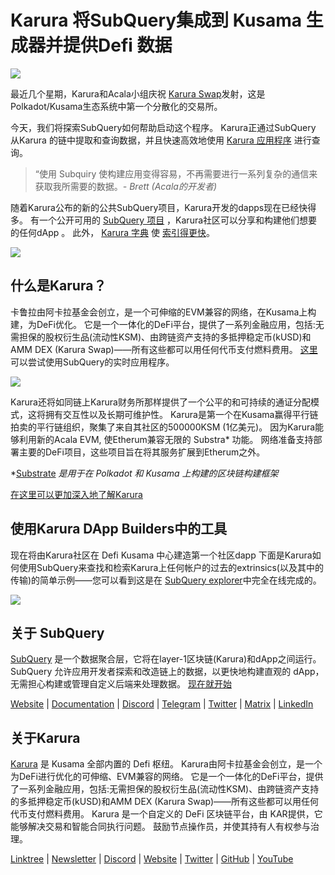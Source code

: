 # Karura 将SubQuery集成到 Kusama 生成器并提供Defi 数据

![](https://cdn-images-1.medium.com/max/1600/0*EBj5be1webNUchfi)

最近几个星期，Karura和Acala小组庆祝 [Karura Swap](https://apps.karura.network/)发射，这是Polkadot/Kusama生态系统中第一个分散化的交易所。

今天，我们将探索SubQuery如何帮助启动这个程序。 Karura正通过SubQuery 从Karura 的链中提取和查询数据，并且快速高效地使用 [Karura 应用程序](https://apps.karura.network/) 进行查询。

> “使用 Subquiry 使构建应用变得容易，不再需要进行一系列复杂的通信来获取我所需要的数据。*- Brett (Acala的开发者)*

随着Karura公布的新的公共SubQuery项目，Karura开发的dapps现在已经快得多。 有一个公开可用的 [SubQuery 项目](https://explorer.subquery.network/subquery/AcalaNetwork/karura) ，Karura社区可以分享和构建他们想要的任何dApp 。 此外， [Karura 字典](https://explorer.subquery.network/subquery/AcalaNetwork/karura-dictionary) 使 [索引得更快](https://subquery.medium.com/subquerys-just-got-a-lot-faster-with-the-dictionary-8a7a1447574)。

![](https://cdn-images-1.medium.com/max/1600/1*vvI_pI93mhe4kzSNQ2yMoQ.png)

## 什么是Karura？

卡鲁拉由阿卡拉基金会创立，是一个可伸缩的EVM兼容的网络，在Kusama上构建，为DeFi优化。 它是一个一体化的DeFi平台，提供了一系列金融应用，包括:无需担保的股权衍生品(流动性KSM)、由跨链资产支持的多抵押稳定币(kUSD)和AMM DEX (Karura Swap)——所有这些都可以用任何代币支付燃料费用。 [这里](http://apps.karura.network) 可以尝试使用SubQuery的实时应用程序。

![](https://cdn-images-1.medium.com/max/1600/0*g174RcFJwJcw2ITS)

Karura还将如同链上Karura财务所那样提供了一个公平的和可持续的通证分配模式，这将拥有交互性以及长期可维护性。 Karura是第一个在Kusama赢得平行链拍卖的平行链组织，聚集了来自其社区的500000KSM (1亿美元)。 因为Karura能够利用新的Acala EVM, 使Etherum兼容无限的 Substra* 功能。 网络准备支持部署主要的DeFi项目，这些项目旨在将其服务扩展到Etherum之外。

*[Substrate](http://substrate.dev/) *是用于在 Polkadot 和 Kusama 上构建的区块链构建框架*

[在这里可以更加深入地了解Karura](https://medium.com/acalanetwork/countdown-to-karura-a-deep-dive-on-the-defi-hub-of-kusama-410066fc1e1f)

## 使用Karura DApp Builders中的工具

现在将由Karura社区在 Defi Kusama 中心建造第一个社区dapp 下面是Karura如何使用SubQuery来查找和检索Karura上任何帐户的过去的extrinsics(以及其中的传输)的简单示例——您可以看到这是在 [SubQuery explorer](https://explorer.subquery.network/subquery/AcalaNetwork/karura)中完全在线完成的。

![](https://cdn-images-1.medium.com/max/1600/0*t6stH0LeQC8M5fSp)

## 关于 SubQuery

[SubQuery](https://subquery.network/) 是一个数据聚合层，它将在layer-1区块链(Karura)和dApp之间运行。 SubQuery 允许应用开发者探索和改造链上的数据，以更快地构建直观的 dApp， 无需担心构建或管理自定义后端来处理数据。 [现在就开始](https://doc.subquery.network/)

[Website](https://subquery.network/) | [Documentation](https://doc.subquery.network/) | [Discord](https://discord.com/invite/78zg8aBSMG) | [Telegram](https://t.me/subquerynetwork) | [Twitter](https://twitter.com/subquerynetwork) | [Matrix](https://matrix.to/#/#subquery:matrix.org) | [LinkedIn](https://www.linkedin.com/company/subquery)

## 关于Karura

[Karura](http://acala.network/karura) 是 Kusama 全部内置的 Defi 枢纽。 Karura由阿卡拉基金会创立，是一个为DeFi进行优化的可伸缩、EVM兼容的网络。 它是一个一体化的DeFi平台，提供了一系列金融应用，包括:无需担保的股权衍生品(流动性KSM)、由跨链资产支持的多抵押稳定币(kUSD)和AMM DEX (Karura Swap)——所有这些都可以用任何代币支付燃料费用。 Karura 是一个自定义的 DeFi 区块链平台，由 KAR提供，它能够解决交易和智能合同执行问题。 鼓励节点操作员，并使其持有人有权参与治理。

[Linktree](http://linktr.ee/karuranetwork) | [Newsletter](https://share.hsforms.com/1X9RxkXk-R62I0VNbATaDXw4h8qc) | [Discord](https://discord.gg/vdbFVCH) | [Website](http://acala.network/karura) | [Twitter](https://twitter.com/KaruraNetwork) | [GitHub](https://github.com/AcalaNetwork/Acala) | [YouTube](http://youtube.com/c/acalanetwork)